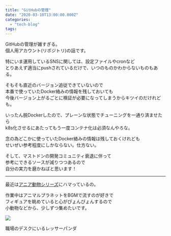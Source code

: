 ```yaml
---
title: "GitHubの管理"
date: "2020-03-10T13:00:00.000Z"
categories: 
  - "tech-blog"
tags: 
---
```


GitHubの管理が雑すぎる。  
個人用アカウント(リポジトリ)の話です。

特にいま運用しているSNSに関しては、設定ファイルやcronなど  
とりあえず適当にpushされているだけで、いつのものかわからないものもある。

そもそも直近のバージョン追従できていないので  
本番で使っていたDocker絡みの情報を残しておいても  
今後バージョン上がるごとに検証が必要になってしまうからキツイのだけれども。

いったん脱Dockerしたので、プレーンな状態でチューニングを一通り済ませたら  
k8s化させるにあたってもう一度コンテナ化は必須なんやろな。

念の為どこかに使っていたDocker絡みの情報は残しておくけれども  
せいぜい参考程度にしかならない。仕方ない。

そして、マストドンの開発コミュニティ衰退に伴って  
参考にできるソースが減りつつあるので  
自分の実力を磨かねばと思います！

* * *

最近は[アニア動物シリーズ](https://www.takaratomy.co.jp/products/ania/products/animal.html)にハマっているの。

作業中はアニマルプラネットをBGMで流すのが好きで  
フィギュアを眺めていると心がぴょんぴょんするので  
小動物などから、少しずつ集めたいです。

![](images/img_20200306_1445286856898273319561096.jpg)

職場のデスクにいるレッサーパンダ

